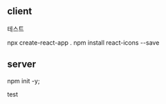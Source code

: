## client 

테스트 

npx create-react-app .
npm install react-icons --save

## server

npm init -y;


test

